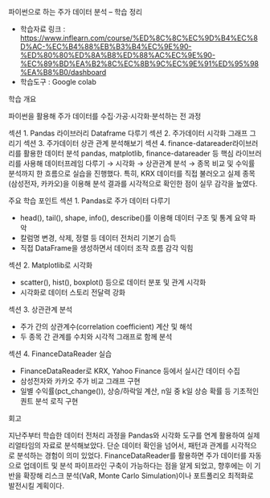 파이썬으로 하는 주가 데이터 분석 – 학습 정리
- 학습자료 링크 : https://www.inflearn.com/course/%ED%8C%8C%EC%9D%B4%EC%8D%AC-%EC%B4%88%EB%B3%B4%EC%9E%90-%ED%80%80%ED%8A%B8%ED%88%AC%EC%9E%90-%EC%89%BD%EA%B2%8C%EC%8B%9C%EC%9E%91%ED%95%98%EA%B8%B0/dashboard
- 학습도구 : Google colab

학습 개요

파이썬을 활용해 주가 데이터를 수집·가공·시각화·분석하는 전 과정

섹션 1. Pandas 라이브러리 Dataframe 다루기
섹션 2. 주가데이터 시각화 그래프 그리기 
섹션 3. 주가데이터 상관 관계 분석해보기
섹션 4. finance-datareader라이브러리를 활용한 데이터 분석
pandas, matplotlib, finance-datareader 등 핵심 라이브러리를 사용해 데이터프레임 다루기 → 시각화 → 상관관계 분석 → 종목 비교 및 수익률 분석까지 한 흐름으로 실습을 진행했다.
특히, KRX 데이터를 직접 불러오고 실제 종목(삼성전자, 카카오)을 이용해 분석 결과를 시각적으로 확인한 점이 실무 감각을 높였다.

주요 학습 포인트
섹션 1. Pandas로 주가 데이터 다루기

- head(), tail(), shape, info(), describe()를 이용해 데이터 구조 및 통계 요약 파악
- 칼럼명 변경, 삭제, 정렬 등 데이터 전처리 기본기 습득
- 직접 DataFrame을 생성하면서 데이터 조작 흐름 감각 익힘

섹션 2. Matplotlib로 시각화
- scatter(), hist(), boxplot() 등으로 데이터 분포 및 관계 시각화
- 시각화로 데이터 스토리 전달력 강화

섹션 3. 상관관계 분석
- 주가 간의 상관계수(correlation coefficient) 계산 및 해석
- 두 종목 간 관계를 수치와 시각적 그래프로 함께 분석

섹션 4. FinanceDataReader 실습
- FinanceDataReader로 KRX, Yahoo Finance 등에서 실시간 데이터 수집
- 삼성전자와 카카오 주가 비교 그래프 구현
- 일별 수익률(pct_change()), 상승/하락일 계산, n일 중 k일 상승 확률 등 기초적인 퀀트 분석 로직 구현

회고

지난주부터 학습한 데이터 전처리 과정을 Pandas와 시각화 도구를 연계 활용하여 실제 리얼타임의 자료로 분석해보았다.
단순 데이터 확인을 넘어서, 패턴과 관계를 시각적으로 분석하는 경험이 의미 있었다.
FinanceDataReader를 활용하면 주가 데이터를 자동으로 업데이트 및 분석 파이프라인 구축이 가능하다는 점을 알게 되었고, 
향후에는 이 기반을 확장해 리스크 분석(VaR, Monte Carlo Simulation)이나 포트폴리오 최적화로 발전시킬 계획이다.

